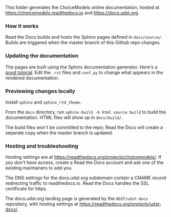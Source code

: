 This folder generates the ChoiceModels online documentation, hosted at https://choicemodels.readthedocs.io and https://docs.udst.org.


### How it works

Read the Docs builds and hosts the Sphinx pages defined in `docs/source/`. Builds are triggered when the master branch of this Github repo changes.


### Updating the documentation

The pages are built using the Sphinx documentation generator. Here's a [good tutorial](https://pythonhosted.org/an_example_pypi_project/sphinx.html). Edit the `.rst` files and `conf.py` to change what appears in the rendered documentation.


### Previewing changes locally

Install `sphinx` and `sphinx_rtd_theme`.

From the `docs` directory, run `sphinx-build -b html source build` to build the documentation. HTML files will show up in `docs/build/`.

The build files won't be committed to the repo; Read the Docs will create a separate copy when the master branch is updated.


### Hosting and troubleshooting

Hosting settings are at https://readthedocs.org/projects/choicemodels/. If you don't have access, create a Read the Docs account and ask one of the existing maintainers to add you.

The DNS settings for the docs.udst.org subdomain contain a CNAME record redirecting traffic to readthedocs.io. Read the Docs handles the SSL certificate for https. 

The docs.udst.org landing page is generated by the `UDST/udst-docs` repository, with hosting settings at https://readthedocs.org/projects/udst-docs/. 
